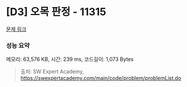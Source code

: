 # [D3] 오목 판정 - 11315 

[문제 링크](https://swexpertacademy.com/main/code/problem/problemDetail.do?contestProbId=AXaSUPYqPYMDFASQ) 

### 성능 요약

메모리: 63,576 KB, 시간: 239 ms, 코드길이: 1,073 Bytes



> 출처: SW Expert Academy, https://swexpertacademy.com/main/code/problem/problemList.do